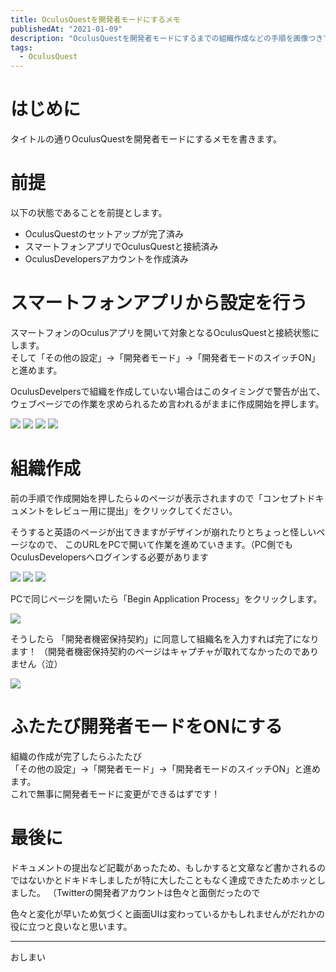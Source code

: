 ```yaml
---
title: OculusQuestを開発者モードにするメモ
publishedAt: "2021-01-09"
description: "OculusQuestを開発者モードにするまでの組織作成などの手順を画像つきで解説していきます。"
tags:
  - OculusQuest
---
```


# はじめに

タイトルの通りOculusQuestを開発者モードにするメモを書きます。

# 前提
以下の状態であることを前提とします。

- OculusQuestのセットアップが完了済み
- スマートフォンアプリでOculusQuestと接続済み
- OculusDevelopersアカウントを作成済み

# スマートフォンアプリから設定を行う

スマートフォンのOculusアプリを開いて対象となるOculusQuestと接続状態にします。  
そして「その他の設定」→「開発者モード」→「開発者モードのスイッチON」と進めます。

OculusDevelpersで組織を作成していない場合はこのタイミングで警告が出て、
ウェブページでの作業を求められるため言われるがままに作成開始を押します。


![](/static/setup_oculus_quest_developer_mode/ss1.png?w=200) 
![](/static/setup_oculus_quest_developer_mode/ss2.png?w=200) 
![](/static/setup_oculus_quest_developer_mode/ss3.png?w=200) 
![](/static/setup_oculus_quest_developer_mode/ss4.png?w=200) 

# 組織作成

前の手順で作成開始を押したら↓のページが表示されますので「コンセプトドキュメントをレビュー用に提出」をクリックしてください。

そうすると英語のページが出てきますがデザインが崩れたりとちょっと怪しいページなので、
このURLをPCで開いて作業を進めていきます。（PC側でもOculusDevelopersへログインする必要があります

![](/static/setup_oculus_quest_developer_mode/ss5.png?w=200)
![](/static/setup_oculus_quest_developer_mode/ss6.png?w=200)
![](/static/setup_oculus_quest_developer_mode/ss7.png?w=400)

PCで同じページを開いたら「Begin Application Process」をクリックします。  

![](/static/setup_oculus_quest_developer_mode/ss8.png?w=400)

そうしたら 「開発者機密保持契約」に同意して組織名を入力すれば完了になります！
（開発者機密保持契約のページはキャプチャが取れてなかったのでありません（泣）


![](/static/setup_oculus_quest_developer_mode/ss9.png?w=400)

# ふたたび開発者モードをONにする

組織の作成が完了したらふたたび  
「その他の設定」→「開発者モード」→「開発者モードのスイッチON」と進めます。  
これで無事に開発者モードに変更ができるはずです！

# 最後に
ドキュメントの提出など記載があったため、もしかすると文章など書かされるのではないかとドキドキしましたが特に大したこともなく達成できたためホッとしました。
（Twitterの開発者アカウントは色々と面倒だったので

色々と変化が早いため気づくと画面UIは変わっているかもしれませんがだれかの役に立つと良いなと思います。

--- 

おしまい
